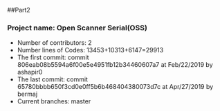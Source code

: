 ##Part2
### Project name: Open Scanner Serial(OSS) 
* Number of contributors: 2
* Number lines of Codes: 13453+10313+6147=29913
* The first commit: commit 806eab08b5594a6f00e5e4951fb12b34460607a7 at Feb/22/2019 by ashapir0
* The last commit: commit 65780bbbb650f3cd0e0ff5b6b468404380073d7c at Apr/27/2019 by bermaj
* Current branches: master